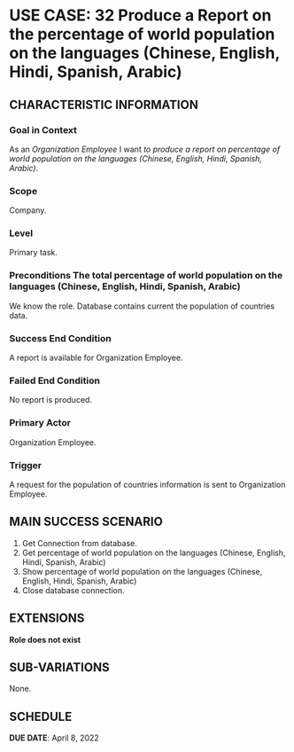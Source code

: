 # USE CASE: 32 Produce a Report on the percentage of world population on the languages (Chinese, English, Hindi, Spanish, Arabic)
## CHARACTERISTIC INFORMATION

### Goal in Context

As an *Organization Employee* I want *to produce a report on percentage of world population on the languages (Chinese, English, Hindi, Spanish, Arabic)*.

### Scope

Company.

### Level

Primary task.

### Preconditions The total percentage of world population on the languages (Chinese, English, Hindi, Spanish, Arabic) 
We know the role.  Database contains current the population of countries data.

### Success End Condition

A report is available for Organization Employee.

### Failed End Condition

No report is produced.

### Primary Actor

Organization Employee.

### Trigger

A request for the population of countries information is sent to Organization Employee.

## MAIN SUCCESS SCENARIO

1. Get Connection from database.
2. Get percentage of world population on the languages (Chinese, English, Hindi, Spanish, Arabic)
3. Show percentage of world population on the languages (Chinese, English, Hindi, Spanish, Arabic)
4. Close database connection.

## EXTENSIONS

**Role does not exist**

## SUB-VARIATIONS

None.

## SCHEDULE

**DUE DATE**: April 8, 2022
